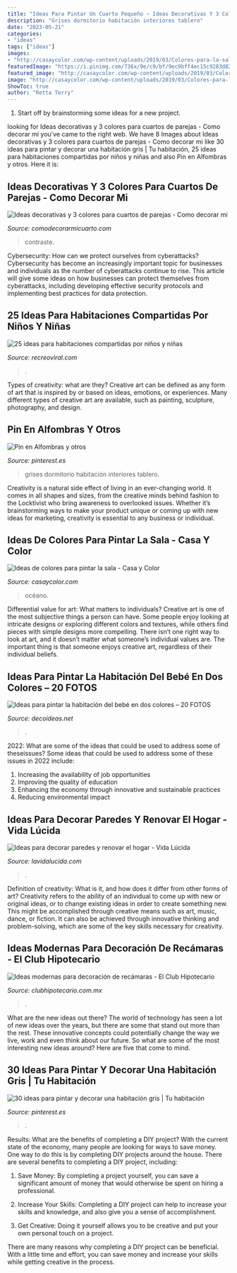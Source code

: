 ```yaml
---
title: "Ideas Para Pintar Un Cuarto Pequeño ~ Ideas Decorativas Y 3 Colores Para Cuartos De Parejas"
description: "Grises dormitorio habitación interiores tablero"
date: "2023-05-21"
categories:
- "ideas"
tags: ["ideas"]
images:
- "http://casaycolor.com/wp-content/uploads/2019/03/Colores-para-la-sala6-728x1092.jpg"
featuredImage: "https://i.pinimg.com/736x/9e/c9/bf/9ec9bff4ec15c9283d82f86b66deee95.jpg"
featured_image: "http://casaycolor.com/wp-content/uploads/2019/03/Colores-para-la-sala6-728x1092.jpg"
image: "http://casaycolor.com/wp-content/uploads/2019/03/Colores-para-la-sala6-728x1092.jpg"
ShowToc: true
author: "Retta Terry"
---
```



1. Start off by brainstorming some ideas for a new project.

	

		
looking for Ideas decorativas y 3 colores para cuartos de parejas - Como decorar mi you've came to the right web. We have 8 Images about Ideas decorativas y 3 colores para cuartos de parejas - Como decorar mi like 30 ideas para pintar y decorar una habitación gris | Tu habitación, 25 ideas para habitaciones compartidas por niños y niñas and also Pin en Alfombras y otros. Here it is:
		
    
## Ideas Decorativas Y 3 Colores Para Cuartos De Parejas - Como Decorar Mi

<img loading=lazy src="https://comodecorarmicuarto.com/wp-content/uploads/2018/12/colores-para-cuartos-de-parejas-2018.jpg" onerror="this.onerror=null;this.src='https://tse1.mm.bing.net/th?id=OIP.nJ7W8H5-fCxysUalQA8BWwAAAA&amp;pid=15.1';" alt="Ideas decorativas y 3 colores para cuartos de parejas - Como decorar mi">

_Source: comodecorarmicuarto.com_

>contraste. 

	

Cybersecurity: How can we protect ourselves from cyberattacks?
Cybersecurity has become an increasingly important topic for businesses and individuals as the number of cyberattacks continue to rise. This article will give some ideas on how businesses can protect themselves from cyberattacks, including developing effective security protocols and implementing best practices for data protection.

    
## 25 Ideas Para Habitaciones Compartidas Por Niños Y Niñas

<img loading=lazy src="https://www.recreoviral.com/wp-content/uploads/2015/10/Creativas-habitaciones-compartidas-por-niños-y-niñas-4.jpg" onerror="this.onerror=null;this.src='https://tse3.mm.bing.net/th?id=OIP.R0UxAKtckb5nkf4kS92wUQHaHJ&amp;pid=15.1';" alt="25 ideas para habitaciones compartidas por niños y niñas">

_Source: recreoviral.com_

>. 

	

Types of creativity: what are they?
Creative art can be defined as any form of art that is inspired by or based on ideas, emotions, or experiences. Many different types of creative art are available, such as painting, sculpture, photography, and design.

    
## Pin En Alfombras Y Otros

<img loading=lazy src="https://i.pinimg.com/736x/9e/c9/bf/9ec9bff4ec15c9283d82f86b66deee95.jpg" onerror="this.onerror=null;this.src='https://tse1.mm.bing.net/th?id=OIP.FNzd8FYLi3erZr5uoosivwHaJ_&amp;pid=15.1';" alt="Pin en Alfombras y otros">

_Source: pinterest.es_

>grises dormitorio habitación interiores tablero. 

	

Creativity is a natural side effect of living in an ever-changing world. It comes in all shapes and sizes, from the creative minds behind fashion to the Locktivist who bring awareness to overlooked issues. Whether it’s brainstorming ways to make your product unique or coming up with new ideas for marketing, creativity is essential to any business or individual.

    
## Ideas De Colores Para Pintar La Sala - Casa Y Color

<img loading=lazy src="http://casaycolor.com/wp-content/uploads/2019/03/Colores-para-la-sala6-728x1092.jpg" onerror="this.onerror=null;this.src='https://tse1.mm.bing.net/th?id=OIP.up6czGHocA4eQWPYTalr-gHaLH&amp;pid=15.1';" alt="Ideas de colores para pintar la sala - Casa y Color">

_Source: casaycolor.com_

>océano. 

	

Differential value for art: What matters to individuals?
Creative art is one of the most subjective things a person can have. Some people enjoy looking at intricate designs or exploring different colors and textures, while others find pieces with simple designs more compelling. There isn’t one right way to look at art, and it doesn’t matter what someone’s individual values are. The important thing is that someone enjoys creative art, regardless of their individual beliefs.

    
## Ideas Para Pintar La Habitación Del Bebé En Dos Colores – 20 FOTOS

<img loading=lazy src="https://www.decoideas.net/wp-content/uploads/2017/10/pared-bebe-dos-colores-7.jpg" onerror="this.onerror=null;this.src='https://tse2.mm.bing.net/th?id=OIP.CPd-islst-FV5SYJqPC6AQHaJ4&amp;pid=15.1';" alt="Ideas para pintar la habitación del bebé en dos colores – 20 FOTOS">

_Source: decoideas.net_

>. 

	

2022: What are some of the ideas that could be used to address some of theseissues?
Some ideas that could be used to address some of these issues in 2022 include: 
1. Increasing the availability of job opportunities 
2. Improving the quality of education 
3. Enhancing the economy through innovative and sustainable practices 
4. Reducing environmental impact 

    
## Ideas Para Decorar Paredes Y Renovar El Hogar - Vida Lúcida

<img loading=lazy src="http://www.lavidalucida.com/wp-content/uploads/2016/02/mariposas-pintadas-en-la-pared-del-cuarto-de-niños.jpg" onerror="this.onerror=null;this.src='https://tse1.mm.bing.net/th?id=OIP.fr1PxNOSaBZ3RfUydXkiDQHaJ4&amp;pid=15.1';" alt="Ideas para decorar paredes y renovar el hogar - Vida Lúcida">

_Source: lavidalucida.com_

>. 

	

Definition of creativity: What is it, and how does it differ from other forms of art?
Creativity refers to the ability of an individual to come up with new or original ideas, or to change existing ideas in order to create something new. This might be accomplished through creative means such as art, music, dance, or fiction. It can also be achieved through innovative thinking and problem-solving, which are some of the key skills necessary for creativity.

    
## Ideas Modernas Para Decoración De Recámaras - El Club Hipotecario

<img loading=lazy src="https://www.clubhipotecario.com.mx/images/easyblog_images/82/recamaras/b2ap3_large_Recamara-moderna.jpg" onerror="this.onerror=null;this.src='https://tse2.mm.bing.net/th?id=OIP.wHNFHV_g5WcO68pFumYtVAHaFz&amp;pid=15.1';" alt="Ideas modernas para decoración de recámaras - El Club Hipotecario">

_Source: clubhipotecario.com.mx_

>. 

	

What are the new ideas out there?
The world of technology has seen a lot of new ideas over the years, but there are some that stand out more than the rest. These innovative concepts could potentially change the way we live, work and even think about our future. So what are some of the most interesting new ideas around? Here are five that come to mind.

    
## 30 Ideas Para Pintar Y Decorar Una Habitación Gris | Tu Habitación

<img loading=lazy src="https://i.pinimg.com/736x/e8/9b/d6/e89bd6d7b16b93596db8715221e5c7a6.jpg" onerror="this.onerror=null;this.src='https://tse4.mm.bing.net/th?id=OIP.uA1CaZOIkM50eB2Bjr8ZoQHaEc&amp;pid=15.1';" alt="30 ideas para pintar y decorar una habitación gris | Tu habitación">

_Source: pinterest.es_

>. 

	

Results: What are the benefits of completing a DIY project?
With the current state of the economy, many people are looking for ways to save money. One way to do this is by completing DIY projects around the house. There are several benefits to completing a DIY project, including:
1. Save Money: By completing a project yourself, you can save a significant amount of money that would otherwise be spent on hiring a professional.

2. Increase Your Skills: Completing a DIY project can help to increase your skills and knowledge, and also give you a sense of accomplishment.

3. Get Creative: Doing it yourself allows you to be creative and put your own personal touch on a project.

There are many reasons why completing a DIY project can be beneficial. With a little time and effort, you can save money and increase your skills while getting creative in the process.

